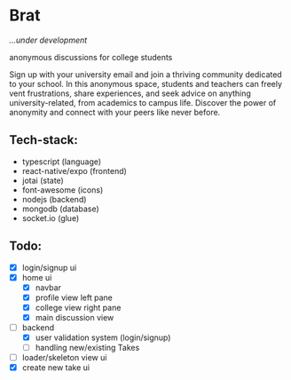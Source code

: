 # Brat

*...under development*

anonymous discussions for college students

Sign up with your university email and join a thriving community dedicated to your school. In this anonymous space, students and teachers can freely vent frustrations, share experiences, and seek advice on anything university-related, from academics to campus life. Discover the power of anonymity and connect with your peers like never before.

## Tech-stack:
 - typescript (language)
 - react-native/expo (frontend)
 - jotai (state)
 - font-awesome (icons)
 - nodejs (backend)
 - mongodb (database)
 - socket.io (glue)

## Todo:
 - [x] login/signup ui
 - [x] home ui
    - [x] navbar
    - [x] profile view left pane
    - [x] college view right pane  
    - [x] main discussion view
 - [ ] backend
    - [x] user validation system (login/signup)
    - [ ] handling new/existing Takes
 - [ ] loader/skeleton view ui
 - [x] create new take ui
